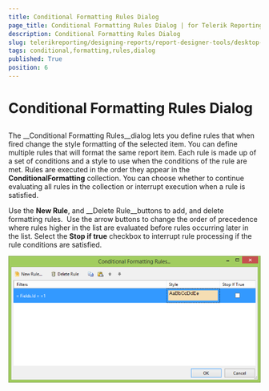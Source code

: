```yaml
---
title: Conditional Formatting Rules Dialog
page_title: Conditional Formatting Rules Dialog | for Telerik Reporting Documentation
description: Conditional Formatting Rules Dialog
slug: telerikreporting/designing-reports/report-designer-tools/desktop-designers/tools/conditional-formatting-rules-dialog
tags: conditional,formatting,rules,dialog
published: True
position: 6
---
```


# Conditional Formatting Rules Dialog



## 

The __Conditional Formatting Rules__dialog lets you define rules that when fired change the style formatting of the selected item. 
            You can define multiple rules that will format the same report item. Each rule is made up of a set of conditions and a style to use when the conditions of the rule are met. 
            Rules are executed in the order they appear in the __ConditionalFormatting__ collection. 
            You can choose whether to continue evaluating all rules in the collection or interrupt execution when a rule is satisfied. 
          

Use the __New Rule__, and __Delete Rule__buttons to add, and delete formatting rules.  
            Use the arrow buttons to change the order of precedence where rules higher in the list are evaluated before rules occurring later in the list. 
            Select the __Stop if true__ checkbox to interrupt rule processing if the rule conditions are satisfied.
          

![Conditional Formatting Rules Dialog](images/ConditionalFormattingRulesDialog.png)
